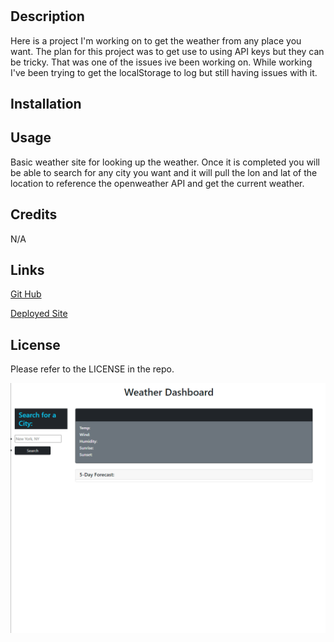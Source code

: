 # <My-Password-Generator>

## Description

  Here is a project I'm working on to get the weather from any place you want. The plan for this 
project was to get use to using API keys but they can be tricky. That was one of the issues ive been working on.
While working I've been trying to get the localStorage to log but still having issues with it.

## Installation

<link href="https://cdn.jsdelivr.net/npm/bootstrap@5.1.3/dist/css/bootstrap.min.css" rel="stylesheet"
    integrity="sha384-1BmE4kWBq78iYhFldvKuhfTAU6auU8tT94WrHftjDbrCEXSU1oBoqyl2QvZ6jIW3" crossorigin="anonymous" />
<script src="https://cdn.jsdelivr.net/npm/dayjs@1.11.3/dayjs.min.js"
    integrity="sha256-iu/zLUB+QgISXBLCW/mcDi/rnf4m4uEDO0wauy76x7U=" crossorigin="anonymous"></script>

## Usage

Basic weather site for looking up the weather. Once it is completed you will be able to search for 
any city you want and it will pull the lon and lat of the location to reference the openweather API
and get the current weather.

## Credits

N/A

## Links

[Git Hub](https://github.com/HaydenLenca/My-Weather-Dashboard)

[Deployed Site](https://haydenlenca.github.io/My-Weather-Dashboard/)

## License

Please refer to the LICENSE in the repo.

![WeatherDashboard](./Assets/Images/WeatherDashboard.png)
